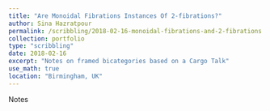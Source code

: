 ```yaml
---
title: "Are Monoidal Fibrations Instances Of 2-fibrations?"
author: Sina Hazratpour
permalink: /scribbling/2018-02-16-monoidal-fibrations-and-2-fibrations
collection: portfolio
type: "scribbling"
date: 2018-02-16
excerpt: "Notes on framed bicategories based on a Cargo Talk"
use_math: true
location: "Birmingham, UK"
---
```





Notes <a href="/files/CT/monoidal-fibrations-and-2-fibrations.pdf" target="_blank"> <i class="fa fa-file-pdf-o" aria-hidden="true"></i> </a>
